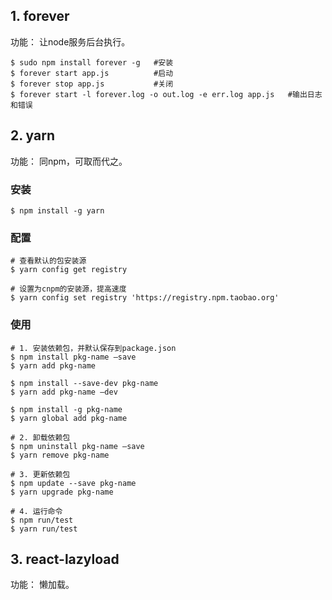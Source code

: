 ## 1. forever

功能： 让node服务后台执行。

```
$ sudo npm install forever -g   #安装
$ forever start app.js          #启动
$ forever stop app.js           #关闭
$ forever start -l forever.log -o out.log -e err.log app.js   #输出日志和错误
```



## 2. yarn

功能： 同npm，可取而代之。

### 安装

```
$ npm install -g yarn
```

### 配置

```
# 查看默认的包安装源
$ yarn config get registry  

# 设置为cnpm的安装源，提高速度
$ yarn config set registry 'https://registry.npm.taobao.org'
```

### 使用

```
# 1. 安装依赖包，并默认保存到package.json
$ npm install pkg-name —save
$ yarn add pkg-name

$ npm install --save-dev pkg-name 
$ yarn add pkg-name —dev

$ npm install -g pkg-name 
$ yarn global add pkg-name
```

```
# 2. 卸载依赖包
$ npm uninstall pkg-name —save
$ yarn remove pkg-name
```

```
# 3. 更新依赖包
$ npm update --save pkg-name
$ yarn upgrade pkg-name
```

```
# 4. 运行命令
$ npm run/test
$ yarn run/test
```



## 3. react-lazyload

功能： 懒加载。